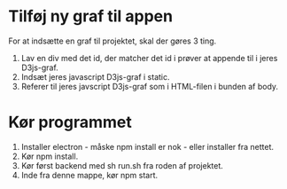 # Tilføj ny graf til appen
For at indsætte en graf til projektet, skal der gøres 3 ting.
1. Lav en div med det id, der matcher det id i prøver at appende til i jeres D3js-graf.
2. Indsæt jeres javascript D3js-graf i static.
3. Referer til jeres javscript D3js-graf som <script></script> i HTML-filen i bunden af body.

# Kør programmet
1. Installer electron - måske npm install er nok - eller installer fra nettet.
2. Kør npm install.
3. Kør først backend med sh run.sh fra roden af projektet.
4. Inde fra denne mappe, kør npm start.